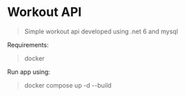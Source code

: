 # Workout API
> Simple workout api developed using .net 6 and mysql

Requirements:
> docker

Run app using:
> docker compose up -d --build
>
